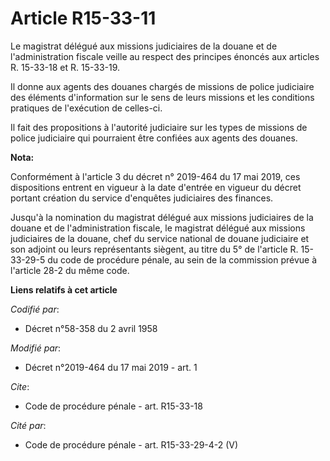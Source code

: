 # Article R15-33-11

Le magistrat délégué aux missions judiciaires de la douane et de l'administration fiscale veille au respect des principes
énoncés aux articles R. 15-33-18 et R. 15-33-19.

Il donne aux agents des douanes chargés de missions de police judiciaire des éléments d'information sur le sens de leurs
missions et les conditions pratiques de l'exécution de celles-ci.

Il fait des propositions à l'autorité judiciaire sur les types de missions de police judiciaire qui pourraient être confiées
aux agents des douanes.

**Nota:**

Conformément à l'article 3 du décret n° 2019-464 du 17 mai 2019, ces dispositions entrent en vigueur à la date d'entrée en
vigueur du décret portant création du service d'enquêtes judiciaires des finances.

Jusqu'à la nomination du magistrat délégué aux missions judiciaires de la douane et de l'administration fiscale, le magistrat
délégué aux missions judiciaires de la douane, chef du service national de douane judiciaire et son adjoint ou leurs
représentants siègent, au titre du 5° de l'article R. 15-33-29-5 du code de procédure pénale, au sein de la commission prévue
à l'article 28-2 du même code.

**Liens relatifs à cet article**

_Codifié par_:

  - Décret n°58-358 du 2 avril 1958

_Modifié par_:

  - Décret n°2019-464 du 17 mai 2019 - art. 1

_Cite_:

  - Code de procédure pénale - art. R15-33-18

_Cité par_:

  - Code de procédure pénale - art. R15-33-29-4-2 (V)
